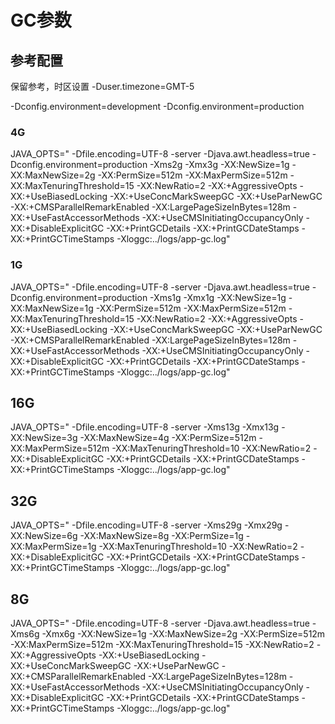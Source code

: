 # GC参数

## 参考配置
保留参考，时区设置
-Duser.timezone=GMT-5

-Dconfig.environment=development
-Dconfig.environment=production

### 4G
JAVA_OPTS="
-Dfile.encoding=UTF-8
-server
-Djava.awt.headless=true
-Dconfig.environment=production
-Xms2g
-Xmx3g
-XX:NewSize=1g
-XX:MaxNewSize=2g
-XX:PermSize=512m 
-XX:MaxPermSize=512m 
-XX:MaxTenuringThreshold=15
-XX:NewRatio=2
-XX:+AggressiveOpts
-XX:+UseBiasedLocking
-XX:+UseConcMarkSweepGC
-XX:+UseParNewGC
-XX:+CMSParallelRemarkEnabled
-XX:LargePageSizeInBytes=128m
-XX:+UseFastAccessorMethods
-XX:+UseCMSInitiatingOccupancyOnly
-XX:+DisableExplicitGC
-XX:+PrintGCDetails 
-XX:+PrintGCDateStamps
-XX:+PrintGCTimeStamps
-Xloggc:../logs/app-gc.log"

### 1G
JAVA_OPTS="
-Dfile.encoding=UTF-8
-server
-Djava.awt.headless=true
-Dconfig.environment=production
-Xms1g
-Xmx1g
-XX:NewSize=1g
-XX:MaxNewSize=1g
-XX:PermSize=512m 
-XX:MaxPermSize=512m 
-XX:MaxTenuringThreshold=15
-XX:NewRatio=2
-XX:+AggressiveOpts
-XX:+UseBiasedLocking
-XX:+UseConcMarkSweepGC
-XX:+UseParNewGC
-XX:+CMSParallelRemarkEnabled
-XX:LargePageSizeInBytes=128m
-XX:+UseFastAccessorMethods
-XX:+UseCMSInitiatingOccupancyOnly
-XX:+DisableExplicitGC
-XX:+PrintGCDetails 
-XX:+PrintGCDateStamps
-XX:+PrintGCTimeStamps
-Xloggc:../logs/app-gc.log"


## 16G
JAVA_OPTS="
-Dfile.encoding=UTF-8 
-server 
-Xms13g 
-Xmx13g 
-XX:NewSize=3g
-XX:MaxNewSize=4g
-XX:PermSize=512m 
-XX:MaxPermSize=512m 
-XX:MaxTenuringThreshold=10 
-XX:NewRatio=2 
-XX:+DisableExplicitGC
-XX:+PrintGCDetails 
-XX:+PrintGCDateStamps
-XX:+PrintGCTimeStamps
-Xloggc:../logs/app-gc.log"

## 32G
JAVA_OPTS="
-Dfile.encoding=UTF-8 
-server 
-Xms29g
-Xmx29g
-XX:NewSize=6g
-XX:MaxNewSize=8g 
-XX:PermSize=1g
-XX:MaxPermSize=1g
-XX:MaxTenuringThreshold=10 
-XX:NewRatio=2 
-XX:+DisableExplicitGC
-XX:+PrintGCDetails 
-XX:+PrintGCDateStamps
-XX:+PrintGCTimeStamps
-Xloggc:../logs/app-gc.log"

## 8G
JAVA_OPTS="
-Dfile.encoding=UTF-8 
-server 
-Djava.awt.headless=true 
-Xms6g 
-Xmx6g
-XX:NewSize=1g 
-XX:MaxNewSize=2g
-XX:PermSize=512m 
-XX:MaxPermSize=512m 
-XX:MaxTenuringThreshold=15 
-XX:NewRatio=2 
-XX:+AggressiveOpts 
-XX:+UseBiasedLocking 
-XX:+UseConcMarkSweepGC
-XX:+UseParNewGC
-XX:+CMSParallelRemarkEnabled
-XX:LargePageSizeInBytes=128m
-XX:+UseFastAccessorMethods
-XX:+UseCMSInitiatingOccupancyOnly
-XX:+DisableExplicitGC
-XX:+PrintGCDetails 
-XX:+PrintGCDateStamps
-XX:+PrintGCTimeStamps
-Xloggc:../logs/app-gc.log"






